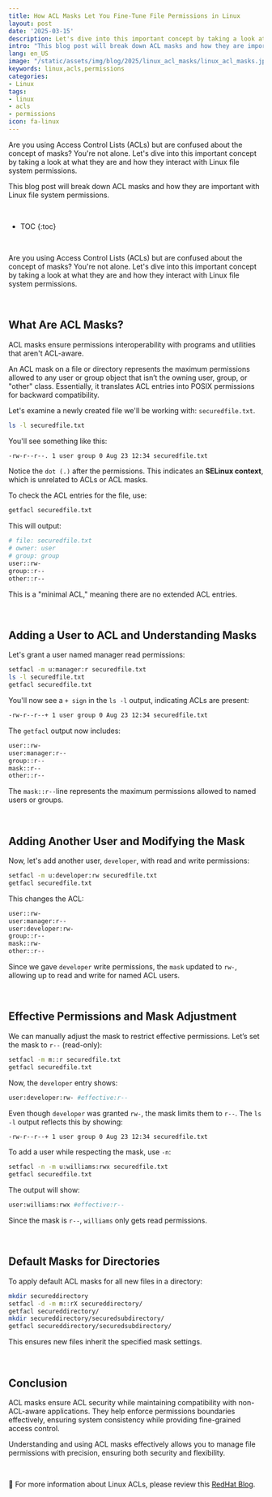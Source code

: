 ```yaml
---
title: How ACL Masks Let You Fine-Tune File Permissions in Linux
layout: post
date: '2025-03-15'
description: Let's dive into this important concept by taking a look at what they are and how they interact with Linux file system permissions.
intro: "This blog post will break down ACL masks and how they are important with Linux file system permissions." 
lang: en_US
image: "/static/assets/img/blog/2025/linux_acl_masks/linux_acl_masks.jpg"
keywords: linux,acls,permissions
categories:
- Linux
tags:
- linux
- acls
- permissions
icon: fa-linux
---
```

Are you using Access Control Lists (ACLs) but are confused about the concept of masks? You're not alone. Let's dive into this important concept by taking a look at what they are and how they interact with Linux file system permissions.

This blog post will break down ACL masks and how they are important with Linux file system permissions.

<br>

* TOC 
{:toc}

<br>

Are you using Access Control Lists (ACLs) but are confused about the concept of masks? You're not alone. Let's dive into this important concept by taking a look at what they are and how they interact with Linux file system permissions.

<br>

## What Are ACL Masks?

ACL masks ensure permissions interoperability with programs and utilities that aren't ACL-aware.

An ACL mask on a file or directory represents the maximum permissions allowed to any user or group object that isn’t the owning user, group, or "other" class. Essentially, it translates ACL entries into POSIX permissions for backward compatibility.

Let's examine a newly created file we'll be working with: `securedfile.txt`.

```sh
ls -l securedfile.txt
```


You'll see something like this:

```sh
-rw-r--r--. 1 user group 0 Aug 23 12:34 securedfile.txt
```

Notice the `dot (.)` after the permissions. This indicates an **SELinux context**, which is unrelated to ACLs or ACL masks.

To check the ACL entries for the file, use:

```sh
getfacl securedfile.txt
```

This will output:

```sh
# file: securedfile.txt
# owner: user
# group: group
user::rw-
group::r--
other::r--
```

This is a "minimal ACL," meaning there are no extended ACL entries.

<br>

## Adding a User to ACL and Understanding Masks

Let's grant a user named manager read permissions:

```sh
setfacl -m u:manager:r securedfile.txt
ls -l securedfile.txt
getfacl securedfile.txt
```

You'll now see a `+ sign` in the `ls -l` output, indicating ACLs are present:

```sh
-rw-r--r--+ 1 user group 0 Aug 23 12:34 securedfile.txt
```

The `getfacl` output now includes:

```sh
user::rw-
user:manager:r--
group::r--
mask::r--
other::r--
```

The `mask::r--`line represents the maximum permissions allowed to named users or groups.

<br>

## Adding Another User and Modifying the Mask

Now, let's add another user, `developer`, with read and write permissions:

```sh
setfacl -m u:developer:rw securedfile.txt
getfacl securedfile.txt
```

This changes the ACL:

```sh
user::rw-
user:manager:r--
user:developer:rw-
group::r--
mask::rw-
other::r--
```

Since we gave `developer` write permissions, the `mask` updated to `rw-`, allowing up to read and write for named ACL users.

<br>

## Effective Permissions and Mask Adjustment

We can manually adjust the mask to restrict effective permissions. Let’s set the mask to `r--` (read-only):

```sh
setfacl -m m::r securedfile.txt
getfacl securedfile.txt
```

Now, the `developer` entry shows:

```sh
user:developer:rw- #effective:r--
```

Even though `developer` was granted `rw-`, the mask limits them to `r--`. The `ls -l` output reflects this by showing:

```sh
-rw-r--r--+ 1 user group 0 Aug 23 12:34 securedfile.txt
```

To add a user while respecting the mask, use `-n`:

```sh
setfacl -n -m u:williams:rwx securedfile.txt
getfacl securedfile.txt
```

The output will show:

```sh
user:williams:rwx #effective:r--
```

Since the mask is `r--`, `williams` only gets read permissions.

<br>

## Default Masks for Directories

To apply default ACL masks for all new files in a directory:

```sh
mkdir secureddirectory
setfacl -d -m m::rX secureddirectory/
getfacl secureddirectory/
mkdir secureddirectory/securedsubdirectory/
getfacl secureddirectory/securedsubdirectory/
```

This ensures new files inherit the specified mask settings.

<br>

## Conclusion

ACL masks ensure ACL security while maintaining compatibility with non-ACL-aware applications. They help enforce permissions boundaries effectively, ensuring system consistency while providing fine-grained access control.
 <br>

Understanding and using ACL masks effectively allows you to manage file permissions with precision, ensuring both security and flexibility.

<br>

📝 For more information about Linux ACLs, please review this [RedHat Blog](https://www.redhat.com/en/blog/linux-access-control-lists).
